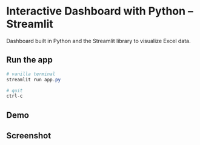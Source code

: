 
# Interactive Dashboard with Python – Streamlit

Dashboard built in Python and the Streamlit library to visualize Excel data.

## Run the app
```Powershell
# vanilla terminal
streamlit run app.py

# quit
ctrl-c
```

## Demo


## Screenshot

